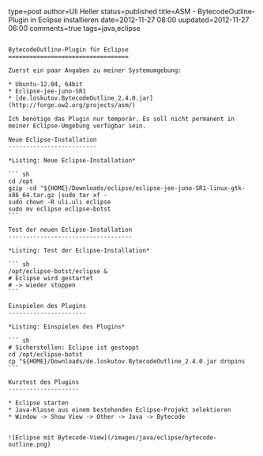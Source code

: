 type=post
author=Uli Heller
status=published
title=ASM - BytecodeOutline-Plugin in Eclipse installieren
date=2012-11-27 08:00
uupdated=2012-11-27 06:00
comments=true
tags=java,eclipse
~~~~~~

BytecodeOutline-Plugin für Eclipse
==================================

Zuerst ein paar Angaben zu meiner Systemumgebung:

* Ubuntu-12.04, 64bit
* Eclipse-jee-juno-SR1
* [de.loskutov.BytecodeOutline_2.4.0.jar](http://forge.ow2.org/projects/asm/)

Ich benötige das Plugin nur temporär. Es soll nicht permanent in meiner Eclipse-Umgebung verfügbar sein.

Neue Eclipse-Installation
-------------------------

*Listing: Neue Eclipse-Installation*

``` sh
cd /opt
gzip -cd "${HOME}/Downloads/eclipse/eclipse-jee-juno-SR1-linux-gtk-x86_64.tar.gz |sudo tar xf -
sudo chown -R uli.uli eclipse
sudo mv eclipse eclipse-botst
```

Test der neuen Eclipse-Installation
-----------------------------------

*Listing: Test der Eclipse-Installation*

``` sh
/opt/eclipse-botst/eclipse &
# Eclipse wird gestartet
# -> wieder stoppen
```

Einspielen des Plugins
----------------------

*Listing: Einspielen des Plugins*

``` sh
# Sicherstellen: Eclipse ist gestoppt
cd /opt/eclipse-botst
cp "${HOME}/Downloads/de.loskutov.BytecodeOutline_2.4.0.jar dropins
```

Kurztest des Plugins
--------------------

* Eclipse starten
* Java-Klasse aus einem bestehenden Eclipse-Projekt selektieren
* Window -> Show View -> Other -> Java -> Bytecode


![Eclipse mit Bytecode-View](/images/java/eclipse/bytecode-outline.png)

